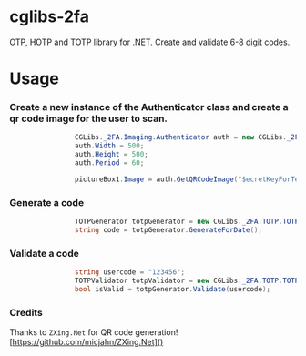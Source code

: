 # cglibs-2fa
OTP, HOTP and TOTP library for .NET. Create and validate 6-8 digit codes.


# Usage

### Create a new instance of the Authenticator class and create a qr code image for the user to scan.
```csharp
				CGLibs._2FA.Imaging.Authenticator auth = new CGLibs._2FA.Imaging.Authenticator();
				auth.Width = 500;
				auth.Height = 500;
				auth.Period = 60;

				pictureBox1.Image = auth.GetQRCodeImage("$ecretKeyForTestingPurposesThatIsReallyLongAndCrazyToTryAndUse", "Issuer", "UserAccount@SomeDomainOrAppEtc");
```

### Generate a code
```csharp
				TOTPGenerator totpGenerator = new CGLibs._2FA.TOTP.TOTPGenerator("SecretKey");
				string code = totpGenerator.GenerateForDate();
```

### Validate a code

```csharp
				string usercode = "123456";
				TOTPValidator totpValidator = new CGLibs._2FA.TOTP.TOTPValidator("SecretKey");
				bool isValid = totpGenerator.Validate(usercode);	
```



### Credits
Thanks to `ZXing.Net` for QR code generation! 
[https://github.com/micjahn/ZXing.Net]()




